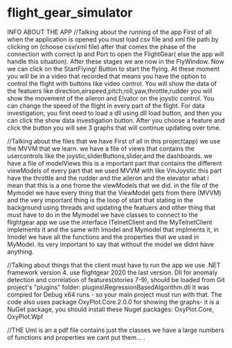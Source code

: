 # flight_gear_simulator
INFO ABOUT THE APP
//Talking about the running of the app
First of all when the application is opened you must load csv file and xml file path
by clicking on (choose csv/xml file) after that comes the phase of the connection with
correct Ip and Port to open the FlightGear( else the app will handle this situation).
After these stages we are now in the FlyWindow.
Now we can click on the StartFlying! Button to start the flying.
At these moment you will be in a video that recorded that means you
have the option to control the flight with buttons like video control.
You will show the data of the featuers like direction,airspeed,pitch,roll,yaw,throttle,rudder
you will show the movement of the aileron and Elvator on the joystic control.
You can change the speed of the flight in every part of the flight.
For data investigation, you first need to load a dll using dll load button, and then you can click the show data investigation button.
After you choose a feature and click the button you will see 3 graphs that will continue updating over time.

//Talking about the files that we have
First of all in this project(app)  we use the MVVM that we learn.
we have a file of views that contains the usercontrols like the joystic,sliderButtons,slider,and the dashboards.
we have a file of modelViews this is a important part that contains the different viewModels of every part that we used MVVM with like VmJoystic
this part have the throttle and the rudder and the aileron and the elevator what i mean that this is a one frome the viewModels that we did.
in the file of the Mymodel we have every thing that the ViewModel gets from there (MVVM) and the very important thing is the loop of start that
stating in the background using threads and updating the featuers and other thing that must have to do in the Mymodel we have classes to connect to the flightgear app
we use the interface ITelnetClient and the MyTelnetClient implements it and the same with Imodel and Mymodel that implments it, in Imodel we have all the functions and the properties
that we used in MyModel. its very important to say that without the model we didnt have anything.


//Talking about things that the client must have to run the app
we use .NET framework version 4.
use flightgear 2020 the last version.
Dll for anomaly detection and correlation of features(stories 7-9), should be loaded from Git project's "plugins" folder: plugins\RegressionBasedAlgorithm.dll
It was compied for Debug x64 runs - so your main project must run with that.
The code also uses package OxyPlot.Core.2.0.0 for showing the graphs- it is a NuGet package, you should install these Nuget packages: OxyPlot.Core, OxyPlot.Wpf

//THE Uml is an a pdf file
contains just the classes we have a large numbers of functions and properties we cant put them... .












 
